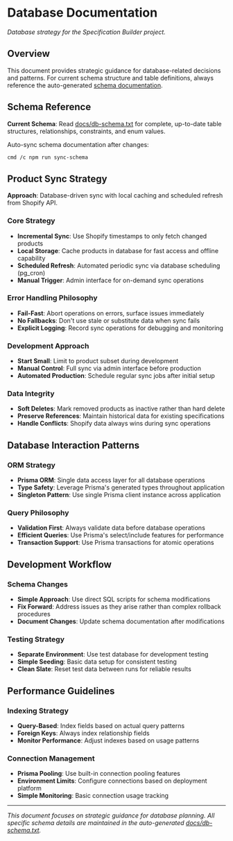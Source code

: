 # Database Documentation

*Database strategy for the Specification Builder project.*

## Overview

This document provides strategic guidance for database-related decisions and patterns. For current schema structure and table definitions, always reference the auto-generated [schema documentation](../db-schema.txt).

## Schema Reference

**Current Schema**: Read [docs/db-schema.txt](../db-schema.txt) for complete, up-to-date table structures, relationships, constraints, and enum values.

Auto-sync schema documentation after changes:
```bash
cmd /c npm run sync-schema
```

## Product Sync Strategy

**Approach**: Database-driven sync with local caching and scheduled refresh from Shopify API.

### Core Strategy
- **Incremental Sync**: Use Shopify timestamps to only fetch changed products
- **Local Storage**: Cache products in database for fast access and offline capability
- **Scheduled Refresh**: Automated periodic sync via database scheduling (pg_cron)
- **Manual Trigger**: Admin interface for on-demand sync operations

### Error Handling Philosophy
- **Fail-Fast**: Abort operations on errors, surface issues immediately
- **No Fallbacks**: Don't use stale or substitute data when sync fails
- **Explicit Logging**: Record sync operations for debugging and monitoring

### Development Approach
- **Start Small**: Limit to product subset during development
- **Manual Control**: Full sync via admin interface before production
- **Automated Production**: Schedule regular sync jobs after initial setup

### Data Integrity
- **Soft Deletes**: Mark removed products as inactive rather than hard delete
- **Preserve References**: Maintain historical data for existing specifications
- **Handle Conflicts**: Shopify data always wins during sync operations

## Database Interaction Patterns

### ORM Strategy
- **Prisma ORM**: Single data access layer for all database operations
- **Type Safety**: Leverage Prisma's generated types throughout application
- **Singleton Pattern**: Use single Prisma client instance across application

### Query Philosophy
- **Validation First**: Always validate data before database operations
- **Efficient Queries**: Use Prisma's select/include features for performance
- **Transaction Support**: Use Prisma transactions for atomic operations

## Development Workflow

### Schema Changes
- **Simple Approach**: Use direct SQL scripts for schema modifications
- **Fix Forward**: Address issues as they arise rather than complex rollback procedures
- **Document Changes**: Update schema documentation after modifications

### Testing Strategy
- **Separate Environment**: Use test database for development testing
- **Simple Seeding**: Basic data setup for consistent testing
- **Clean Slate**: Reset test data between runs for reliable results

## Performance Guidelines

### Indexing Strategy
- **Query-Based**: Index fields based on actual query patterns
- **Foreign Keys**: Always index relationship fields
- **Monitor Performance**: Adjust indexes based on usage patterns

### Connection Management
- **Prisma Pooling**: Use built-in connection pooling features
- **Environment Limits**: Configure connections based on deployment platform
- **Simple Monitoring**: Basic connection usage tracking

---

*This document focuses on strategic guidance for database planning. All specific schema details are maintained in the auto-generated [docs/db-schema.txt](../db-schema.txt).*
